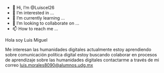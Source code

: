 - 👋 Hi, I’m @Luiscel26
- 👀 I’m interested in ...
- 🌱 I’m currently learning ...
- 💞️ I’m looking to collaborate on ...
- 📫 How to reach me ...

<!---
Luiscel26/Luiscel26 is a ✨ special ✨ repository because its `README.md` (this file) appears on your GitHub profile.
You can click the Preview link to take a look at your changes.
--->Hola soy Luis Miguel
Me interesan las humanidades digitales
actualmente estoy aprendiendo sobre comunicación política digital
estoy buscando colaborar en procesos de aprendizaje sobre las humanidades digitales
contactarme a través de mi correo luis.morales8090@alumnos.udg.mx

